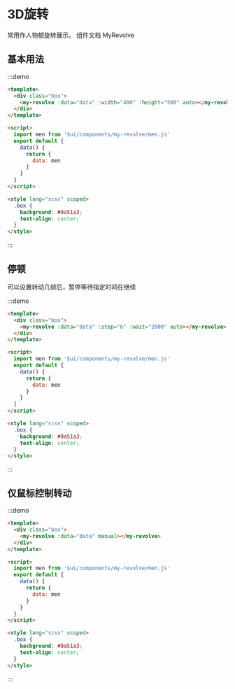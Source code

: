 # 3D旋转

常用作人物额旋转展示。
组件文档 <api-link href="components/my-revolve">MyRevolve</api-link>

## 基本用法

:::demo
```html
<template>
  <div class="box">
    <my-revolve :data="data" :width="400" :height="500" auto></my-revolve>
  </div>
</template>

<script>
  import men from '$ui/components/my-revolve/men.js'
  export default {
    data() {
      return {
        data: men
      }
    }
  }
</script>

<style lang="scss" scoped>
  .box {
    background: #0a51a3;
    text-align: center;
  }
</style>

```
:::

## 停顿

可以设置转动几帧后，暂停等待指定时间在继续

:::demo
```html
<template>
  <div class="box">
    <my-revolve :data="data" :step="6" :wait="2000" auto></my-revolve>
  </div>
</template>

<script>
  import men from '$ui/components/my-revolve/men.js'
  export default {
    data() {
      return {
        data: men
      }
    }
  }
</script>

<style lang="scss" scoped>
  .box {
    background: #0a51a3;
    text-align: center;
  }
</style>

```
:::

## 仅鼠标控制转动


:::demo
```html
<template>
  <div class="box">
    <my-revolve :data="data" manual></my-revolve>
  </div>
</template>

<script>
  import men from '$ui/components/my-revolve/men.js'
  export default {
    data() {
      return {
        data: men
      }
    }
  }
</script>

<style lang="scss" scoped>
  .box {
    background: #0a51a3;
    text-align: center;
  }
</style>

```
:::
